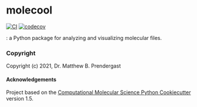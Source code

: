 molecool
==============================
[//]: # (Badges)
[![CI](https://github.com/mbprend/molssi_best_practices/workflows/CI/badge.svg)](https://github.com/mbprend/molecool/actions?query=workflow%3ACI)
[![codecov](https://codecov.io/gh/mbprend/molecool/branch/master/graph/badge.svg)](https://codecov.io/gh/mbprend/molecool/branch/master)


: a Python package for analyzing and visualizing molecular files.

### Copyright

Copyright (c) 2021, Dr. Matthew B. Prendergast


#### Acknowledgements
 
Project based on the 
[Computational Molecular Science Python Cookiecutter](https://github.com/molssi/cookiecutter-cms) version 1.5.
